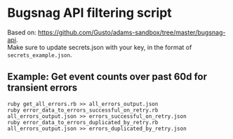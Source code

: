 # Bugsnag API filtering script

Based on: https://github.com/Gusto/adams-sandbox/tree/master/bugsnag-api.   
Make sure to update secrets.json with your key, in the format of `secrets_example.json`.

## Example: Get event counts over past 60d for transient errors

```
ruby get_all_errors.rb >> all_errors_output.json
ruby error_data_to_errors_successful_on_retry.rb all_errors_output.json >> errors_successful_on_retry.json
ruby error_data_to_errors_duplicated_by_retry.rb all_errors_output.json >> errors_duplicated_by_retry.json
```
